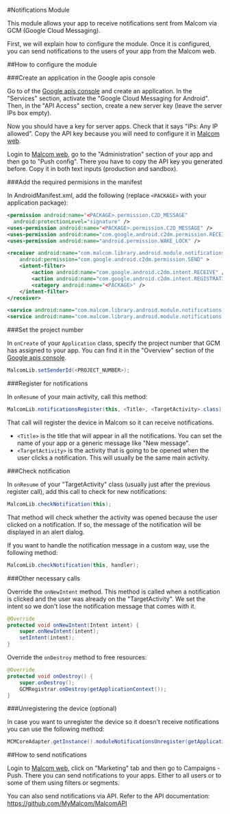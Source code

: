 #Notifications Module

This module allows your app to receive notifications sent from Malcom via GCM (Google Cloud Messaging).

First, we will explain how to configure the module. Once it is configured, you can send notifications to the users of your app from the Malcom web.

##How to configure the module

###Create an application in the Google apis console

Go to of the [Google apis console](https://code.google.com/apis/console) and
create an application. In the "Services" section, activate the
"Google Cloud Messaging for Android". Then, in the "API Access" section,
create a new server key (leave the server IPs box empty).

Now you should have a key for server apps.
Check that it says "IPs: Any IP allowed". Copy the API key because you will
need to configure it in [Malcom web](http://malcom.mymalcom.com).

Login to [Malcom web](http://malcom.mymalcom.com), go to the "Administration"
section of your app and then go to "Push config". There you have to copy the
API key you generated before. Copy it in both text inputs (production and sandbox).

###Add the required permisions in the manifest

In AndroidManifest.xml, add the following (replace `<PACKAGE>` with your application package):

```xml
<permission android:name="<PACKAGE>.permission.C2D_MESSAGE"
  android:protectionLevel="signature" />
<uses-permission android:name="<PACKAGE>.permission.C2D_MESSAGE" />
<uses-permission android:name="com.google.android.c2dm.permission.RECEIVE" />
<uses-permission android:name="android.permission.WAKE_LOCK" />

<receiver android:name="com.malcom.library.android.module.notifications.gcm.MalcomGCMBroadcastReceiver"
    android:permission="com.google.android.c2dm.permission.SEND" >
    <intent-filter>
        <action android:name="com.google.android.c2dm.intent.RECEIVE" />
        <action android:name="com.google.android.c2dm.intent.REGISTRATION" />
        <category android:name="<PACKAGE>" />
    </intent-filter>
</receiver>

<service android:name="com.malcom.library.android.module.notifications.gcm.GCMIntentService" />
<service android:name="com.malcom.library.android.module.notifications.services.PendingAcksDeliveryService" />
```

###Set the project number

In `onCreate` of your `Application` class, specify the project number that GCM has assigned to your app. You can find it in the "Overview" section of the [Google apis console](https://code.google.com/apis/console).

```java
MalcomLib.setSenderId(<PROJECT_NUMBER>);
```

###Register for notifications

In `onResume` of your main activity, call this method:

```java
MalcomLib.notificationsRegister(this, <Title>, <TargetActivity>.class);
```

That call will register the device in Malcom so it can receive notifications.

- `<Title>` is the title that will appear in all the notifications. You can set the name of your app or a generic message like "New message".
- `<TargetActivity>` is the activity that is going to be opened when the user clicks a notification. This will usually be the same main activity.

###Check notification

In `onResume` of your "TargetActivity" class (usually just after the previous register call), add this call to check for new notifications:

```java
MalcomLib.checkNotification(this);
```

That method will check whether the activity was opened because the user clicked on a notification. If so, the message of the notification will be displayed in an alert dialog.

If you want to handle the notification message in a custom way, use the following method:

```java
MalcomLib.checkNotification(this, handler);
```

###Other necessary calls

Override the `onNewIntent` method. This method is called when a notification is clicked and the user was already on the "TargetActivity". We set the intent so we don't lose the notification message that comes with it.

```java
@Override
protected void onNewIntent(Intent intent) {
    super.onNewIntent(intent);
    setIntent(intent);
}
```

Override the `onDestroy` method to free resources:

```java
@Override
protected void onDestroy() {
    super.onDestroy();
    GCMRegistrar.onDestroy(getApplicationContext());
}
```

###Unregistering the device (optional)

In case you want to unregister the device so it doesn't receive notifications you can use the following method:

```java
MCMCoreAdapter.getInstance().moduleNotificationsUnregister(getApplicationContext());
```

##How to send notifications

Login to [Malcom web](http://malcom.mymalcom.com), click on "Marketing" tab and then go to Campaigns - Push. There you can send notifications to your apps. Either to all users or to some of them using filters or segments.

You can also send notifications via API. Refer to the API documentation: https://github.com/MyMalcom/MalcomAPI
